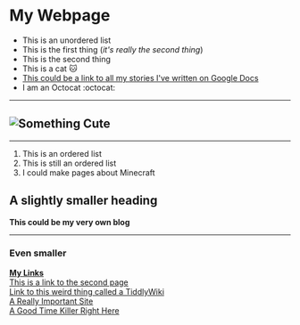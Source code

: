 # My Webpage

-  This is an unordered list
-  This is the first thing (_it's really the second thing_)
-  This is the second thing
-  This is a cat :cat:
-  <ins>This could be a link to all my stories I've written on Google Docs</ins>
-  I am an Octocat :octocat:

---

## ![Something Cute](https://cdn.vanderbilt.edu/vu-news/files/20190808112649/GettyImages-1084222130.jpg)

---

1. This is an ordered list
2. This is still an ordered list
3. I could make pages about Minecraft

## A slightly smaller heading

**This could be my very own blog**

---

### Even smaller

<ins>**My Links**</ins>  
[This is a link to the second page](mySecondPage.md)  
[Link to this weird thing called a TiddlyWiki](tiddlywiki.html)  
[A Really Important Site](https://www.youtube.com/watch?v=dQw4w9WgXcQ)  
[A Good Time Killer Right Here](https://www.youtube.com/watch?v=1JArN6rag8s)
